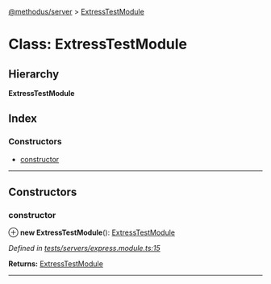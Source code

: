 [@methodus/server](../README.md) > [ExtressTestModule](../classes/extresstestmodule.md)

# Class: ExtressTestModule

## Hierarchy

**ExtressTestModule**

## Index

### Constructors

* [constructor](extresstestmodule.md#constructor)

---

## Constructors

<a id="constructor"></a>

###  constructor

⊕ **new ExtressTestModule**(): [ExtressTestModule](extresstestmodule.md)

*Defined in [tests/servers/express.module.ts:15](https://github.com/nodulusteam/methodus.dev/blob/907fca8/src/tests/servers/express.module.ts#L15)*

**Returns:** [ExtressTestModule](extresstestmodule.md)

___

